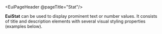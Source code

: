<EuiPageHeader @pageTitle="Stat"/>

<EuiText>
    <p>
    <strong>EuiStat</strong> can be used to display prominent text or number values. It consists of <EuiCode>title</EuiCode> and <EuiCode>description</EuiCode> elements with several visual styling properties (examples below).
    </p>
    </EuiText>
    <EuiHorizontalRule />
